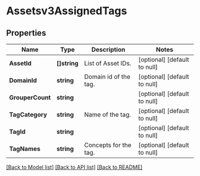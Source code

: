 # Assetsv3AssignedTags

## Properties
Name | Type | Description | Notes
------------ | ------------- | ------------- | -------------
**AssetId** | **[]string** | List of Asset IDs. | [optional] [default to null]
**DomainId** | **string** | Domain id of the tag. | [optional] [default to null]
**GrouperCount** | **string** |  | [optional] [default to null]
**TagCategory** | **string** | Name of the tag. | [optional] [default to null]
**TagId** | **string** |  | [optional] [default to null]
**TagNames** | **string** | Concepts for the tag. | [optional] [default to null]

[[Back to Model list]](../README.md#documentation-for-models) [[Back to API list]](../README.md#documentation-for-api-endpoints) [[Back to README]](../README.md)

